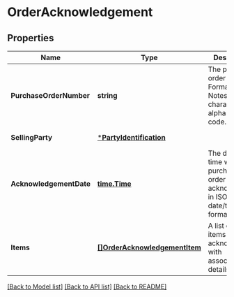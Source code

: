 # OrderAcknowledgement

## Properties
Name | Type | Description | Notes
------------ | ------------- | ------------- | -------------
**PurchaseOrderNumber** | **string** | The purchase order number. Formatting Notes: 8-character alpha-numeric code. | [default to null]
**SellingParty** | [***PartyIdentification**](PartyIdentification.md) |  | [default to null]
**AcknowledgementDate** | [**time.Time**](time.Time.md) | The date and time when the purchase order is acknowledged, in ISO-8601 date/time format. | [default to null]
**Items** | [**[]OrderAcknowledgementItem**](OrderAcknowledgementItem.md) | A list of the items being acknowledged with associated details. | [default to null]

[[Back to Model list]](../README.md#documentation-for-models) [[Back to API list]](../README.md#documentation-for-api-endpoints) [[Back to README]](../README.md)

